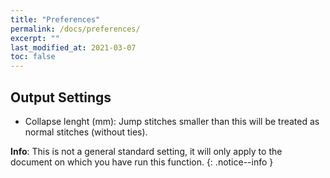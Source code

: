 ```yaml
---
title: "Preferences"
permalink: /docs/preferences/
excerpt: ""
last_modified_at: 2021-03-07
toc: false
---
```

## Output Settings

* Collapse lenght (mm): Jump stitches smaller than this will be treated as normal stitches (without ties).

**Info**: This is not a general standard setting, it will only apply to the document on which you have run this function.
{: .notice--info }
